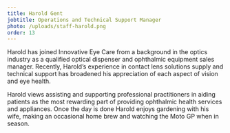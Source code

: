 ```yaml
---
title: Harold Gent
jobtitle: Operations and Technical Support Manager
photo: /uploads/staff-harold.png
order: 13
---
```


Harold has joined Innovative Eye Care from a background in the optics industry as a qualified optical dispenser and ophthalmic equipment sales manager. Recently, Harold’s experience in contact lens solutions supply and technical support has broadened his appreciation of each aspect of vision and eye health.

Harold views assisting and supporting professional practitioners in aiding patients as the most rewarding part of providing ophthalmic health services and appliances. Once the day is done Harold enjoys gardening with his wife, making an occasional home brew and watching the Moto GP when in season.
